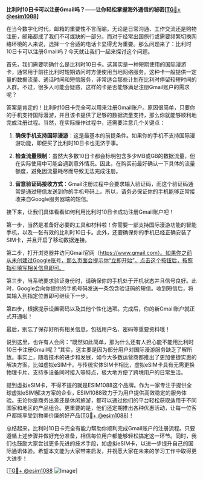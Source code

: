 **比利时10日卡可以注册Gmail吗？——让你轻松掌握海外通信的秘密[[TG💪+ @esim1088](https://t.me/s/esim1088)]**

在当今数字化时代，邮箱的重要性不言而喻。无论是日常沟通、工作交流还是购物注册，邮箱都成了我们不可或缺的一部分。而对于经常出国旅行或需要频繁切换网络环境的人来说，选择一个合适的电话卡显得尤为重要。那么问题来了：比利时10日卡可以注册Gmail吗？今天就让我们一起来探讨这个问题。

首先，我们需要明确什么是比利时10日卡。这其实是一种短期使用的国际漫游卡，通常用于前往比利时短期访问时方便使用当地网络服务。这种卡一般提供一定量的数据流量、通话时间和短信服务，非常适合那些计划在比利时停留较短时间的人群。不过，很多人可能会疑惑，这样的卡是否能够满足注册Gmail账户的需求呢？

答案是肯定的！比利时10日卡完全可以用来注册Gmail账户。原因很简单，只要你的手机支持国际漫游，并且该卡提供了足够的数据流量支持，那么你就能够顺利地完成注册过程。当然，在实际操作过程中，还需要注意几个关键点：

1. **确保手机支持国际漫游**：这是最基本的前提条件。如果你的手机不支持国际漫游功能，即便买了比利时10日卡也无济于事。
   
2. **检查流量限制**：虽然大多数10日卡都会标明包含多少MB或GB的数据流量，但在实际使用中可能会遇到意外情况。因此，在购买前最好确认一下具体的流量额度，避免因流量耗尽而导致无法完成注册。

3. **留意验证码接收方式**：Gmail注册过程中会要求输入验证码，而这个验证码通常是通过短信发送到你的手机号码上。所以，请务必保证你的手机能够正常接收来自Google服务器端的短信。

接下来，让我们具体看看如何利用比利时10日卡成功注册Gmail账户吧！

第一步，当然是准备好必要的工具和材料啦！你需要一部支持国际漫游功能的智能手机，以及一张有效的比利时10日卡。此外，还要确保你的手机已经正确安装了SIM卡，并且开启了移动数据连接。

第二步，打开浏览器并访问Gmail官网（https://www.gmail.com）。如果你之前从未创建过Google账号，那么页面会提示你“立即开始”。点击这个按钮后，按照指引填写相关信息即可。

第三步，当系统要求验证身份时，请确保你的手机处于开机状态并且信号良好。此时，Google会向你提供的手机号码发送一条包含验证码的短信。收到短信后，将其输入到指定位置即可继续下一步。

第四步，根据提示设置密码以及其他个性化选项。完成后，你的新Gmail账户就正式开通啦！

最后，别忘了保存好所有相关信息，包括用户名、密码等重要资料哦！

说到这里，也许有人会问：“既然如此简单，那为什么还有人担心能不能用比利时10日卡注册Gmail呢？”其实，这主要是因为部分用户对国际漫游服务缺乏了解所致。事实上，随着技术的进步和发展，如今大多数运营商都推出了更加便捷实惠的解决方案，比如虚拟eSIM卡。与传统实体SIM卡相比，虚拟eSIM卡具有无需更换物理卡片、支持多设备同时接入等特点，极大地方便了跨境用户的日常生活。

提到虚拟eSIM卡，不得不提的就是ESIM1088这个品牌。作为一家专注于提供全球虚拟eSIM解决方案的企业，ESIM1088致力于为用户提供高效稳定的服务体验。无论你是商务出差还是休闲旅游，都可以通过他们的平台轻松获取适用于不同国家和地区的产品组合。更重要的是，他们还定期推出各种优惠活动，让每一位客户都能享受到物美价廉的好产品[[TG💪+ @esim1088](https://t.me/s/esim1088)]！

总结起来，比利时10日卡完全有能力帮助你顺利完成Gmail账户的注册流程。只要遵循上述步骤并做好充分准备，相信每位用户都能够轻松搞定这一环节。同时，我们也鼓励大家尝试更多先进的技术手段，如虚拟eSIM卡，以进一步提升自己的国际通讯体验。希望本文能为大家带来启发，并祝愿大家在未来的学习工作中取得更大进步！

[[TG💪+ @esim1088](https://t.me/s/esim1088) ![Image](https://i.postimg.cc/4NQfJmqS/Snipaste-2025-05-13-00-14-12.png)]